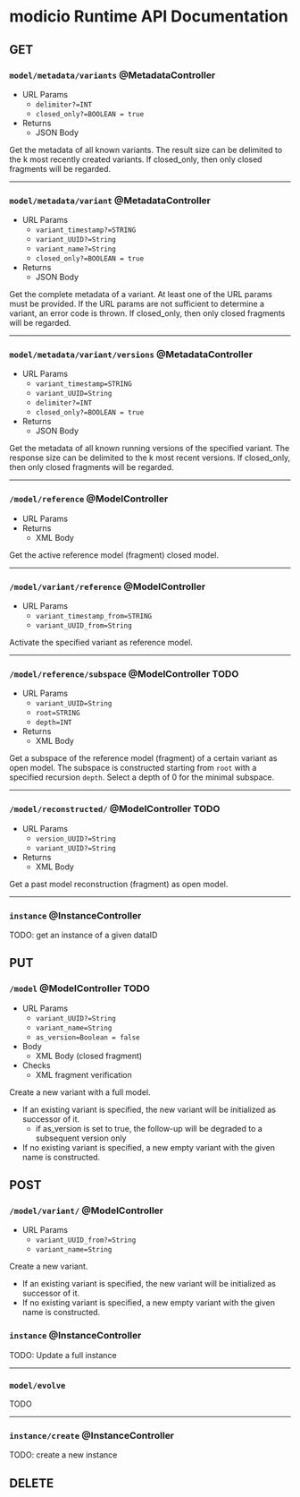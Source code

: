 # modicio Runtime API Documentation

## GET

### `model/metadata/variants` @MetadataController

* URL Params
  * `delimiter?=INT`
  * `closed_only?=BOOLEAN = true`
* Returns
  * JSON Body

Get the metadata of all known variants. The result size can be delimited to the k most recently created variants.
If closed_only, then only closed fragments will be regarded.

---

### `model/metadata/variant` @MetadataController

* URL Params
  * `variant_timestamp?=STRING`
  * `variant_UUID?=String`
  * `variant_name?=String`
  * `closed_only?=BOOLEAN = true`
* Returns
  * JSON Body

Get the complete metadata of a variant. At least one of the URL params must be provided.
If the URL params are not sufficient to determine a variant, an error code is thrown.
If closed_only, then only closed fragments will be regarded.

---

### `model/metadata/variant/versions` @MetadataController

* URL Params
  * `variant_timestamp=STRING`
  * `variant_UUID=String`
  * `delimiter?=INT`
  * `closed_only?=BOOLEAN = true`
* Returns
  * JSON Body

Get the metadata of all known running versions of the specified variant. The response size can be delimited to 
the k most recent versions.
If closed_only, then only closed fragments will be regarded.

---

### `/model/reference` @ModelController

* URL Params
* Returns
  * XML Body

Get the active reference model (fragment) closed model.

---

### `/model/variant/reference` @ModelController

* URL Params
  * `variant_timestamp_from=STRING`
  * `variant_UUID_from=String`

Activate the specified variant as reference model.

---

### `/model/reference/subspace` @ModelController TODO

* URL Params
  * `variant_UUID=String`
  * `root=STRING`
  * `depth=INT`
* Returns
  * XML Body

Get a subspace of the reference model (fragment) of a certain variant as open model. The subspace is constructed 
starting 
from `root` with a specified recursion `depth`. Select a depth of 0 for the minimal subspace.

---

### `/model/reconstructed/` @ModelController TODO

* URL Params
  * `version_UUID?=String`
  * `variant_UUID?=String`
* Returns
  * XML Body

Get a past model reconstruction (fragment) as open model.

---

### `instance` @InstanceController

TODO: get an instance of a given dataID


## PUT

### `/model` @ModelController TODO

* URL Params
  * `variant_UUID?=String`
  * `variant_name=String`
  * `as_version=Boolean = false`
* Body
  * XML Body (closed fragment)
* Checks
  * XML fragment verification

Create a new variant with a full model.
- If an existing variant is specified, the new variant will be initialized as successor of it.
  - if as_version is set to true, the follow-up will be degraded to a subsequent version only
- If no existing variant is specified, a new empty variant with the given name is constructed.


## POST

### `/model/variant/` @ModelController

* URL Params
  * `variant_UUID_from?=String`
  * `variant_name=String`
 

Create a new variant. 
- If an existing variant is specified, the new variant will be initialized as successor of it.
- If no existing variant is specified, a new empty variant with the given name is constructed.


### `instance` @InstanceController

TODO: Update a full instance

---

### `model/evolve`

TODO


---

### `instance/create` @InstanceController

TODO: create a new instance

## DELETE